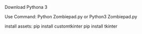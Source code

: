 Download Pythona 3  

Use Command:
Python Zombiepad.py or Python3 Zombiepad.py

install assets:
pip install customtkinter
pip install tkinter
